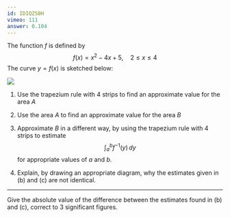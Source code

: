 ```yaml
---
id: IDIQZS0H
vimeo: 111
answer: 0.104
---
```


The function $f$ is defined by
$$
f(x) = x^2 - 4x + 5, \quad 2 \leq x \leq 4
$$
The curve $y = f(x)$ is sketched below:

![](/img/learn/trapezium-7.png)

 1. Use the trapezium rule with $4$ strips to find an approximate value for the area $A$

 1. Use the area $A$ to find an approximate value for the area $B$

 1. Approximate $B$ in a different way, by using the trapezium rule with $4$ strips to estimate
    $$
    \int_{a}^{b} f^{-1}(y) \, dy
    $$
    for appropriate values of $a$ and $b.$

 1. Explain, by drawing an appropriate diagram, why the estimates given in (b) and (c) are not identical.

---

Give the absolute value of the difference between the estimates found in (b) and (c), correct to $3$ significant figures.

